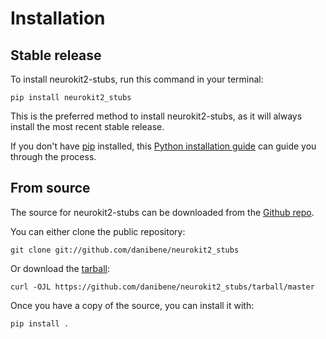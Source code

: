 # Installation

## Stable release

To install neurokit2-stubs, run this command in your
terminal:

``` console
pip install neurokit2_stubs
```

This is the preferred method to install neurokit2-stubs, as it will always install the most recent stable release.

If you don't have [pip][] installed, this [Python installation guide][]
can guide you through the process.

## From source

The source for neurokit2-stubs can be downloaded from
the [Github repo][].

You can either clone the public repository:

``` console
git clone git://github.com/danibene/neurokit2_stubs
```

Or download the [tarball][]:

``` console
curl -OJL https://github.com/danibene/neurokit2_stubs/tarball/master
```

Once you have a copy of the source, you can install it with:

``` console
pip install .
```

  [pip]: https://pip.pypa.io
  [Python installation guide]: http://docs.python-guide.org/en/latest/starting/installation/
  [Github repo]: https://github.com/%7B%7B%20cookiecutter.github_username%20%7D%7D/%7B%7B%20cookiecutter.project_slug%20%7D%7D
  [tarball]: https://github.com/%7B%7B%20cookiecutter.github_username%20%7D%7D/%7B%7B%20cookiecutter.project_slug%20%7D%7D/tarball/master
